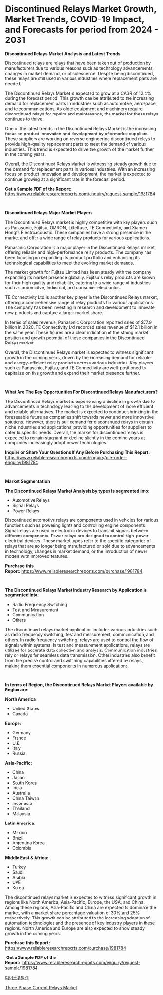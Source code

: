 <p><h1>Discontinued Relays Market Growth, Market Trends, COVID-19 Impact, and Forecasts for period from 2024 - 2031</h1></p><p><strong>Discontinued Relays Market Analysis and Latest Trends</strong></p>
<p><p>Discontinued relays are relays that have been taken out of production by manufacturers due to various reasons such as technology advancements, changes in market demand, or obsolescence. Despite being discontinued, these relays are still used in various industries where replacement parts are needed.</p><p>The Discontinued Relays Market is expected to grow at a CAGR of 12.4% during the forecast period. This growth can be attributed to the increasing demand for replacement parts in industries such as automotive, aerospace, and telecommunications. As older equipment and machinery require discontinued relays for repairs and maintenance, the market for these relays continues to thrive.</p><p>One of the latest trends in the Discontinued Relays Market is the increasing focus on product innovation and development by aftermarket suppliers. These suppliers are working on reverse engineering discontinued relays to provide high-quality replacement parts to meet the demand of various industries. This trend is expected to drive the growth of the market further in the coming years.</p><p>Overall, the Discontinued Relays Market is witnessing steady growth due to the demand for replacement parts in various industries. With an increasing focus on product innovation and development, the market is expected to continue growing at a significant rate in the forecast period.</p></p>
<p><strong>Get a Sample PDF of the Report:&nbsp;</strong> <a href="https://www.reliableresearchreports.com/enquiry/request-sample/1981784">https://www.reliableresearchreports.com/enquiry/request-sample/1981784</a></p>
<p>&nbsp;</p>
<p><strong>Discontinued Relays Major Market Players</strong></p>
<p><p>The Discontinued Relays market is highly competitive with key players such as Panasonic, Fujitsu, OMRON, Littelfuse, TE Connectivity, and Xiamen Hongfa Electroacoustic. These companies have a strong presence in the market and offer a wide range of relay products for various applications.</p><p>Panasonic Corporation is a major player in the Discontinued Relays market, offering reliable and high-performance relay products. The company has been focusing on expanding its product portfolio and enhancing its technological capabilities to meet the evolving market demands.</p><p>The market growth for Fujitsu Limited has been steady with the company expanding its market presence globally. Fujitsu's relay products are known for their high quality and reliability, catering to a wide range of industries such as automotive, industrial, and consumer electronics.</p><p>TE Connectivity Ltd is another key player in the Discontinued Relays market, offering a comprehensive range of relay products for various applications. The company has been investing in research and development to innovate new products and capture a larger market share.</p><p>In terms of sales revenue, Panasonic Corporation reported sales of $77.9 billion in 2020. TE Connectivity Ltd recorded sales revenue of $12.1 billion in the same year. These figures are a clear indication of the strong market position and growth potential of these companies in the Discontinued Relays market.</p><p>Overall, the Discontinued Relays market is expected to witness significant growth in the coming years, driven by the increasing demand for reliable and energy-efficient relay products across various industries. Key players such as Panasonic, Fujitsu, and TE Connectivity are well-positioned to capitalize on this growth and expand their market presence further.</p></p>
<p>&nbsp;</p>
<p><strong>What Are The Key Opportunities For Discontinued Relays Manufacturers?</strong></p>
<p><p>The Discontinued Relays market is experiencing a decline in growth due to advancements in technology leading to the development of more efficient and reliable alternatives. The market is expected to continue shrinking in the foreseeable future as companies shift towards newer and more innovative solutions. However, there is still demand for discontinued relays in certain niche industries and applications, providing opportunities for suppliers to cater to specific needs. Overall, the market for discontinued relays is expected to remain stagnant or decline slightly in the coming years as companies increasingly adopt newer technologies.</p></p>
<p><strong>Inquire or Share Your Questions If Any Before Purchasing This Report:</strong> <a href="https://www.reliableresearchreports.com/enquiry/pre-order-enquiry/1981784">https://www.reliableresearchreports.com/enquiry/pre-order-enquiry/1981784</a></p>
<p>&nbsp;</p>
<p><strong>Market Segmentation</strong></p>
<p><strong>The Discontinued Relays Market Analysis by types is segmented into:</strong></p>
<p><ul><li>Automotive Relays</li><li>Signal Relays</li><li>Power Relays</li></ul></p>
<p><p>Discontinued automotive relays are components used in vehicles for various functions such as powering lights and controlling engine components. Signal relays are used in electronic devices to transmit signals between different components. Power relays are designed to control high-power electrical devices. These market types refer to the specific categories of relays that are no longer being manufactured or sold due to advancements in technology, changes in market demand, or the introduction of newer models with improved features.</p></p>
<p><strong>Purchase this Report:&nbsp;</strong><a href="https://www.reliableresearchreports.com/purchase/1981784">https://www.reliableresearchreports.com/purchase/1981784</a></p>
<p>&nbsp;</p>
<p><strong>The Discontinued Relays Market Industry Research by Application is segmented into:</strong></p>
<p><ul><li>Radio Frequency Switching</li><li>Test and Measurement</li><li>Communication</li><li>Others</li></ul></p>
<p><p>The discontinued relays market application includes various industries such as radio frequency switching, test and measurement, communication, and others. In radio frequency switching, relays are used to control the flow of signals within systems. In test and measurement applications, relays are utilized for accurate data collection and analysis. Communication industries rely on relays for seamless data transmission. Other industries also benefit from the precise control and switching capabilities offered by relays, making them essential components in numerous applications.</p></p>
<p>&nbsp;</p>
<p><strong>In terms of Region, the Discontinued Relays Market Players available by Region are:</strong></p>
<p>
    <p> <strong> North America: </strong>
        <ul>
            <li>United States</li>
            <li>Canada</li>
        </ul>
        </p> 
    <p> <strong> Europe: </strong>
        <ul>
            <li>Germany</li>
            <li>France</li>
            <li>U.K.</li>
            <li>Italy</li>
            <li>Russia</li>
        </ul>
        </p> 
    <p> <strong> Asia-Pacific: </strong>
        <ul>
            <li>China</li>
            <li>Japan</li>
            <li>South Korea</li>
            <li>India</li>
            <li>Australia</li>
            <li>China Taiwan</li>
            <li>Indonesia</li>
            <li>Thailand</li>
            <li>Malaysia</li>
        </ul>
        </p> 
    <p> <strong> Latin America: </strong>
        <ul>
            <li>Mexico</li>
            <li>Brazil</li>
            <li>Argentina Korea</li>
            <li>Colombia</li>
        </ul>
        </p> 
    <p> <strong> Middle East & Africa: </strong>
        <ul>
            <li>Turkey</li>
            <li>Saudi</li>
            <li>Arabia</li>
            <li>UAE</li>
            <li>Korea</li>
        </ul>
    </p>
    </p>
<p><p>The discontinued relays market is expected to witness significant growth in regions like North America, Asia-Pacific, Europe, the USA, and China. Among these regions, Asia-Pacific and China are expected to dominate the market, with a market share percentage valuation of 30% and 25% respectively. This growth can be attributed to the increasing adoption of automation technologies and the presence of key industry players in these regions. North America and Europe are also expected to show steady growth in the coming years.</p></p>
<p><strong>Purchase this Report: </strong><a href="https://www.reliableresearchreports.com/purchase/1981784">https://www.reliableresearchreports.com/purchase/1981784</a></p>
<p>&nbsp;<strong>Get a Sample PDF of the Report:&nbsp;&nbsp;</strong><a href="https://www.reliableresearchreports.com/enquiry/request-sample/1981784">https://www.reliableresearchreports.com/enquiry/request-sample/1981784</a></p>
<p><strong></strong></p>
<p><p><a href="https://github.com/mpodehpw07370073/Market-Research-Report-List-1/blob/main/717432015903.md">디이소부틸렌</a></p><p><a href="https://github.com/FassouRP/Market-Research-Report-List-4/blob/main/three-phase-current-relays-market.md">Three-Phase Current Relays Market</a></p></p>